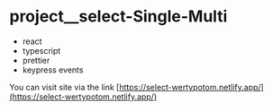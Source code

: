 # project__select-Single-Multi

- react
- typescript
- prettier
- keypress events


You can visit site via the link [https://select-wertypotom.netlify.app/](https://select-wertypotom.netlify.app/) 
